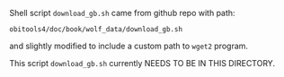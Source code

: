 Shell script `download_gb.sh` came from github repo with path:

`obitools4/doc/book/wolf_data/download_gb.sh`

and slightly modified to include a custom path to `wget2` program.

This script `download_gb.sh` currently NEEDS TO BE IN THIS DIRECTORY.